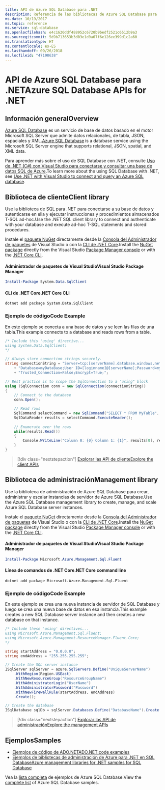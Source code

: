 ```yaml
---
title: API de Azure SQL Database para .NET
description: Referencia de las bibliotecas de Azure SQL Database para .NET
ms.date: 10/19/2017
ms.topic: reference
ms.service: sql-database
ms.openlocfilehash: e4c1620ddf488952c6720b9bedf2521c6512b9a3
ms.sourcegitcommit: 5d9b713653b3d03e1d0a67f6e126ee399d1c2a60
ms.translationtype: HT
ms.contentlocale: es-ES
ms.lasthandoff: 09/26/2018
ms.locfileid: "47190638"
---
```

# <a name="azure-sql-database-apis-for-net"></a><span data-ttu-id="9d3f1-103">API de Azure SQL Database para .NET</span><span class="sxs-lookup"><span data-stu-id="9d3f1-103">Azure SQL Database APIs for .NET</span></span>

## <a name="overview"></a><span data-ttu-id="9d3f1-104">Información general</span><span class="sxs-lookup"><span data-stu-id="9d3f1-104">Overview</span></span>

<span data-ttu-id="9d3f1-105">[Azure SQL Database](https://docs.microsoft.com/azure/sql-database/sql-database-technical-overview) es un servicio de base de datos basado en el motor Microsoft SQL Server que admite datos relacionales, de tabla, JSON, espaciales y XML.</span><span class="sxs-lookup"><span data-stu-id="9d3f1-105">[Azure SQL Database](https://docs.microsoft.com/azure/sql-database/sql-database-technical-overview) is a database service using the Microsoft SQL Server engine that supports relational, JSON, spatial, and XML data.</span></span> 

<span data-ttu-id="9d3f1-106">Para aprender más sobre el uso de SQL Database con .NET, consulte [Uso de .NET (C#) con Visual Studio para conectarse y consultar una base de datos SQL de Azure](https://docs.microsoft.com/azure/sql-database/sql-database-connect-query-dotnet-visual-studio).</span><span class="sxs-lookup"><span data-stu-id="9d3f1-106">To learn more about the using SQL Database with .NET, see [Use .NET with Visual Studio to connect and query an Azure SQL database](https://docs.microsoft.com/azure/sql-database/sql-database-connect-query-dotnet-visual-studio).</span></span>

## <a name="client-library"></a><span data-ttu-id="9d3f1-107">Biblioteca de cliente</span><span class="sxs-lookup"><span data-stu-id="9d3f1-107">Client library</span></span>

<span data-ttu-id="9d3f1-108">Use la biblioteca de SQL para .NET para conectarse a su base de datos y autenticarse en ella y ejecutar instrucciones y procedimientos almacenados T-SQL ad-hoc.</span><span class="sxs-lookup"><span data-stu-id="9d3f1-108">Use the .NET SQL client library to connect and authenticate with your database and execute ad-hoc T-SQL statements and stored procedures.</span></span>

<span data-ttu-id="9d3f1-109">Instale el [paquete NuGet]( https://www.nuget.org/packages/System.Data.SqlClient) directamente desde la [Consola del Administrador de paquetes](https://docs.microsoft.com/nuget/tools/package-manager-console) de Visual Studio o con la [CLI de .NET Core](https://docs.microsoft.com/dotnet/core/tools/dotnet-add-package).</span><span class="sxs-lookup"><span data-stu-id="9d3f1-109">Install the [NuGet package]( https://www.nuget.org/packages/System.Data.SqlClient) directly from the Visual Studio [Package Manager console](https://docs.microsoft.com/nuget/tools/package-manager-console) or with the [.NET Core CLI](https://docs.microsoft.com/dotnet/core/tools/dotnet-add-package).</span></span>

#### <a name="visual-studio-package-manager"></a><span data-ttu-id="9d3f1-110">Administrador de paquetes de Visual Studio</span><span class="sxs-lookup"><span data-stu-id="9d3f1-110">Visual Studio Package Manager</span></span>

```powershell
Install-Package System.Data.SqlClient
```

#### <a name="net-core-cli"></a><span data-ttu-id="9d3f1-111">CLI de .NET Core</span><span class="sxs-lookup"><span data-stu-id="9d3f1-111">.NET Core CLI</span></span>

```bash
dotnet add package System.Data.SqlClient
```

### <a name="code-example"></a><span data-ttu-id="9d3f1-112">Ejemplo de código</span><span class="sxs-lookup"><span data-stu-id="9d3f1-112">Code Example</span></span>

<span data-ttu-id="9d3f1-113">En este ejemplo se conecta a una base de datos y se leen las filas de una tabla.</span><span class="sxs-lookup"><span data-stu-id="9d3f1-113">This example connects to a database and reads rows from a table.</span></span>

```csharp
/* Include this 'using' directive...
using System.Data.SqlClient;
*/

// Always store connection strings securely. 
string connectionString = "Server=tcp:[serverName].database.windows.net;" 
    + "Database=myDataBase;User ID=[loginname]@[serverName];Password=myPassword;"
    + "Trusted_Connection=False;Encrypt=True;";

// Best practice is to scope the SqlConnection to a "using" block
using (SqlConnection conn = new SqlConnection(connectionString))
{
    // Connect to the database
    conn.Open();

    // Read rows
    SqlCommand selectCommand = new SqlCommand("SELECT * FROM MyTable", conn);
    SqlDataReader results = selectCommand.ExecuteReader();
    
    // Enumerate over the rows
    while(results.Read())
    {
        Console.WriteLine("Column 0: {0} Column 1: {1}", results[0], results[1]);
    }
}
```

> [!div class="nextstepaction"]
> [<span data-ttu-id="9d3f1-114">Explorar las API de cliente</span><span class="sxs-lookup"><span data-stu-id="9d3f1-114">Explore the client APIs</span></span>](/dotnet/api/overview/azure/sql/client)

## <a name="management-library"></a><span data-ttu-id="9d3f1-115">Biblioteca de administración</span><span class="sxs-lookup"><span data-stu-id="9d3f1-115">Management library</span></span>

<span data-ttu-id="9d3f1-116">Use la biblioteca de administración de Azure SQL Database para crear, administrar y escalar instancias de servidor de Azure SQL Database.</span><span class="sxs-lookup"><span data-stu-id="9d3f1-116">Use the Azure SQL Database management library to create, manage, and scale Azure SQL Database server instances.</span></span>

<span data-ttu-id="9d3f1-117">Instale el [paquete NuGet](https://www.nuget.org/packages/Microsoft.Azure.Management.Sql.Fluent/) directamente desde la [Consola del Administrador de paquetes](https://docs.microsoft.com/nuget/tools/package-manager-console) de Visual Studio o con la [CLI de .NET Core](https://docs.microsoft.com/dotnet/core/tools/dotnet-add-package).</span><span class="sxs-lookup"><span data-stu-id="9d3f1-117">Install the [NuGet package](https://www.nuget.org/packages/Microsoft.Azure.Management.Sql.Fluent/) directly from the Visual Studio [Package Manager console](https://docs.microsoft.com/nuget/tools/package-manager-console) or with the [.NET Core CLI](https://docs.microsoft.com/dotnet/core/tools/dotnet-add-package).</span></span>

#### <a name="visual-studio-package-manager"></a><span data-ttu-id="9d3f1-118">Administrador de paquetes de Visual Studio</span><span class="sxs-lookup"><span data-stu-id="9d3f1-118">Visual Studio Package Manager</span></span>

```powershell
Install-Package Microsoft.Azure.Management.Sql.Fluent
``` 

#### <a name="net-core-command-line"></a><span data-ttu-id="9d3f1-119">Línea de comandos de .NET Core</span><span class="sxs-lookup"><span data-stu-id="9d3f1-119">.NET Core command line</span></span>

```bash
dotnet add package Microsoft.Azure.Management.Sql.Fluent
```

### <a name="code-example"></a><span data-ttu-id="9d3f1-120">Ejemplo de código</span><span class="sxs-lookup"><span data-stu-id="9d3f1-120">Code Example</span></span>

<span data-ttu-id="9d3f1-121">En este ejemplo se crea una nueva instancia de servidor de SQL Database y luego se crea una nueva base de datos en esa instancia.</span><span class="sxs-lookup"><span data-stu-id="9d3f1-121">This example creates a new SQL Database server instance and then creates a new database on that instance.</span></span>

```csharp
/* Include these 'using' directives...
using Microsoft.Azure.Management.Sql.Fluent;
using Microsoft.Azure.Management.ResourceManager.Fluent.Core;
*/

string startAddress = "0.0.0.0";
string endAddress = "255.255.255.255";

// Create the SQL server instance
ISqlServer sqlServer = azure.SqlServers.Define("UniqueServerName")
    .WithRegion(Region.USEast)
    .WithNewResourceGroup("ResourceGroupName")
    .WithAdministratorLogin("UserName")
    .WithAdministratorPassword("Password")
    .WithNewFirewallRule(startAddress, endAddress)
    .Create();

// Create the database
ISqlDatabase sqlDb = sqlServer.Databases.Define("DatabaseName").Create();
```

> [!div class="nextstepaction"]
> [<span data-ttu-id="9d3f1-122">Explorar las API de administración</span><span class="sxs-lookup"><span data-stu-id="9d3f1-122">Explore the management APIs</span></span>](/dotnet/api/overview/azure/sql/management)

## <a name="samples"></a><span data-ttu-id="9d3f1-123">Ejemplos</span><span class="sxs-lookup"><span data-stu-id="9d3f1-123">Samples</span></span>

- [<span data-ttu-id="9d3f1-124">Ejemplos de código de ADO.NET</span><span class="sxs-lookup"><span data-stu-id="9d3f1-124">ADO.NET code examples</span></span>](/dotnet/framework/data/adonet/ado-net-code-examples)
- [<span data-ttu-id="9d3f1-125">Ejemplos de bibliotecas de administración de Azure para .NET en SQL Database</span><span class="sxs-lookup"><span data-stu-id="9d3f1-125">Azure management libraries for .NET samples for SQL Database</span></span>](/dotnet/azure/dotnet-sdk-azure-sql-database-samples)

<span data-ttu-id="9d3f1-126">Vea la [lista completa](https://azure.microsoft.com/resources/samples/?platform=dotnet&term=sql+database) de ejemplos de Azure SQL Database.</span><span class="sxs-lookup"><span data-stu-id="9d3f1-126">View the [complete list](https://azure.microsoft.com/resources/samples/?platform=dotnet&term=sql+database) of Azure SQL Database samples.</span></span>

